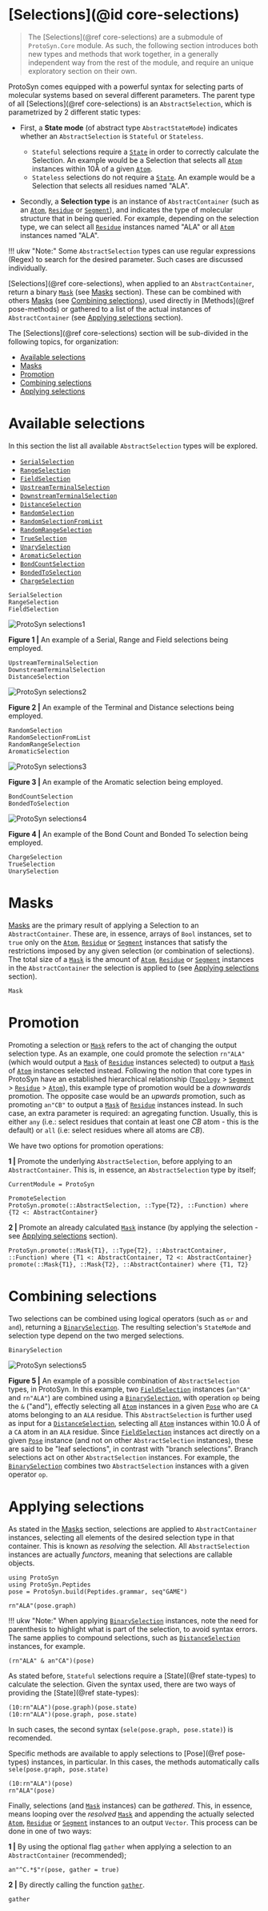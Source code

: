 # [Selections](@id core-selections)

> The [Selections](@ref core-selections) are a submodule of `ProtoSyn.Core` module. As such, the following section introduces both new types and methods that work together, in a generally independent way from the rest of the module, and require an unique exploratory section on their own.
 
ProtoSyn comes equipped with a powerful syntax for selecting parts of molecular systems based on several different parameters. The parent type of all [Selections](@ref core-selections) is an `AbstractSelection`, which is parametrized by 2 different static types:

* First, a **State mode** (of abstract type `AbstractStateMode`) indicates whether an `AbstractSelection` is `Stateful` or `Stateless`.
    * `Stateful` selections require a [`State`](@ref) in order to correctly calculate the Selection. An example would be a Selection that selects all [`Atom`](@ref) instances within 10Å of a given [`Atom`](@ref).
    * `Stateless` selections do not require a [`State`](@ref). An example would be a Selection that selects all residues named "ALA".

* Secondly, a **Selection type** is an instance of `AbstractContainer` (such as an [`Atom`](@ref), [`Residue`](@ref) or [`Segment`](@ref)), and indicates the type of molecular structure that in being queried. For example, depending on the selection type, we can select all [`Residue`](@ref) instances named "ALA" or all [`Atom`](@ref) instances named "ALA".

!!! ukw "Note:"
    Some `AbstractSelection` types can use regular expressions (Regex) to search for the desired parameter. Such cases are discussed individually.

[Selections](@ref core-selections), when applied to an `AbstractContainer`, return a binary [`Mask`](@ref) (see [Masks](@ref) section). These can be combined with others [Masks](@ref) (see [Combining selections](@ref)), used directly in [Methods](@ref pose-methods) or gathered to a list of the actual instances of `AbstractContainer` (see [Applying selections](@ref) section).

The [Selections](@ref core-selections) section will be sub-divided in the following topics, for organization:

+ [Available selections](@ref)
+ [Masks](@ref)
+ [Promotion](@ref)
+ [Combining selections](@ref)
+ [Applying selections](@ref)

# Available selections

In this section the list all available `AbstractSelection` types will be explored.

+ [`SerialSelection`](@ref)
+ [`RangeSelection`](@ref)
+ [`FieldSelection`](@ref)
+ [`UpstreamTerminalSelection`](@ref)
+ [`DownstreamTerminalSelection`](@ref)
+ [`DistanceSelection`](@ref)
+ [`RandomSelection`](@ref)
+ [`RandomSelectionFromList`](@ref)
+ [`RandomRangeSelection`](@ref)
+ [`TrueSelection`](@ref)
+ [`UnarySelection`](@ref)
+ [`AromaticSelection`](@ref)
+ [`BondCountSelection`](@ref)
+ [`BondedToSelection`](@ref)
+ [`ChargeSelection`](@ref)

```@docs
SerialSelection
RangeSelection
FieldSelection
```

![ProtoSyn selections1](../../../assets/ProtoSyn-select-1.png)

**Figure 1 |** An example of a Serial, Range and Field selections being employed.

```@docs
UpstreamTerminalSelection
DownstreamTerminalSelection
DistanceSelection
```

![ProtoSyn selections2](../../../assets/ProtoSyn-select-2.png)

**Figure 2 |** An example of the Terminal and Distance selections being employed.

```@docs
RandomSelection
RandomSelectionFromList
RandomRangeSelection
AromaticSelection
```

![ProtoSyn selections3](../../../assets/ProtoSyn-select-3.png)

**Figure 3 |** An example of the Aromatic selection being employed.

```@docs
BondCountSelection
BondedToSelection
```

![ProtoSyn selections4](../../../assets/ProtoSyn-select-4.png)

**Figure 4 |** An example of the Bond Count and Bonded To selection being employed.

```@docs
ChargeSelection
TrueSelection
UnarySelection
```


# Masks

[Masks](@ref) are the primary result of applying a Selection to an `AbstractContainer`. These are, in essence, arrays of `Bool` instances, set to `true` only on the [`Atom`](@ref), [`Residue`](@ref) or [`Segment`](@ref) instances that satisfy the restrictions imposed by any given selection (or combination of selections). The total size of a [`Mask`](@ref) is the amount of [`Atom`](@ref), [`Residue`](@ref) or [`Segment`](@ref) instances in the `AbstractContainer` the selection is applied to (see [Applying selections](@ref) section).

```@docs
Mask
```

# Promotion

Promoting a selection or [`Mask`](@ref) refers to the act of changing the output
selection type. As an example, one could promote the selection `rn"ALA"` (which would output a [`Mask`](@ref) of [`Residue`](@ref) instances selected) to output a [`Mask`](@ref) of [`Atom`](@ref) instances selected instead. Following the notion that core types in ProtoSyn have an established hierarchical relationship ([`Topology`](@ref) > [`Segment`](@ref) > [`Residue`](@ref) > [`Atom`](@ref)), this example type of promotion would be a _downwards_ promotion. The opposite case would be an _upwards_ promotion, such as promoting `an"CB"` to output a [`Mask`](@ref) of [`Residue`](@ref) instances instead. In such case, an extra parameter is required:
an agregating function. Usually, this is either `any` (i.e.: select residues that contain at least one _CB_ atom - this is the default) or `all` (i.e: select residues where all atoms are _CB_).

We have two options for promotion operations:

**1 |** Promote the underlying `AbstractSelection`, before applying to an `AbstractContainer`. This is, in essence, an `AbstractSelection` type by itself;

```@meta
CurrentModule = ProtoSyn
```

```@docs
PromoteSelection
ProtoSyn.promote(::AbstractSelection, ::Type{T2}, ::Function) where {T2 <: AbstractContainer}
```

**2 |** Promote an already calculated [`Mask`](@ref) instance (by applying the selection - see [Applying selections](@ref) section).

```@docs
ProtoSyn.promote(::Mask{T1}, ::Type{T2}, ::AbstractContainer, ::Function) where {T1 <: AbstractContainer, T2 <: AbstractContainer}
promote(::Mask{T1}, ::Mask{T2}, ::AbstractContainer) where {T1, T2}
```

# Combining selections

Two selections can be combined using logical operators (such as `or` and `and`), returning a [`BinarySelection`](@ref). The resulting selection's `StateMode` and selection type depend on the two merged selections.

```@docs
BinarySelection
```

![ProtoSyn selections5](../../../assets/ProtoSyn-select-5.png)

**Figure 5 |** An example of a possible combination of `AbstractSelection` types, in ProtoSyn. In this example, two [`FieldSelection`](@ref) instances (`an"CA"` and `rn"ALA"`) are combined using a [`BinarySelection`](@ref), with operation `op` being the `&` ("and"), effectly selecting all [`Atom`](@ref) instances in a given [`Pose`](@ref) who are `CA` atoms belonging to an `ALA` residue. This `AbstractSelection` is further used as input for a [`DistanceSelection`](@ref), selecting all [`Atom`](@ref) instances within 10.0 Å of a `CA` atom in an `ALA` residue. Since [`FieldSelection`](@ref) instances act directly on a given [`Pose`](@ref) instance (and not on other `AbstractSelection` instances), these are said to be "leaf selections", in contrast with "branch selections". Branch selections act on other `AbstractSelection` instances. For example, the [`BinarySelection`](@ref) combines two `AbstractSelection` instances with a given operator `op`. 

# Applying selections

As stated in the [Masks](@ref) section, selections are applied to `AbstractContainer` instances, selecting all elements of the desired selection type in that container. This is known as _resolving_ the selection. All `AbstractSelection` instances are actually _functors_, meaning that selections are callable objects.

```@setup selections
using ProtoSyn
using ProtoSyn.Peptides
pose = ProtoSyn.build(Peptides.grammar, seq"GAME")
```

```@repl selections
rn"ALA"(pose.graph)
```

!!! ukw "Note:"
    When applying [`BinarySelection`](@ref) instances, note the need for parenthesis to highlight what is part of the selection, to avoid syntax errors. The same applies to compound selections, such as [`DistanceSelection`](@ref) instances, for example.

```@repl selections
(rn"ALA" & an"CA")(pose)
```

As stated before, `Stateful` selections require a [State](@ref state-types) to calculate the selection. Given the syntax used, there are two ways of providing the [State](@ref state-types):

```@repl selections
(10:rn"ALA")(pose.graph)(pose.state)
(10:rn"ALA")(pose.graph, pose.state)
```

In such cases, the second syntax (`sele(pose.graph, pose.state)`) is recomended.

Specific methods are available to apply selections to [Pose](@ref pose-types) instances, in particular. In this cases, the methods automatically calls `sele(pose.graph, pose.state)`

```@repl selections
(10:rn"ALA")(pose)
rn"ALA"(pose)
```

Finally, selections (and [`Mask`](@ref) instances) can be _gathered_. This, in essence, means looping over the _resolved_ [`Mask`](@ref) and appending the actually selected [`Atom`](@ref), [`Residue`](@ref) or [`Segment`](@ref) instances to an output `Vector`. This process can be done in one of two ways:

**1 |** By using the optional flag `gather` when applying a selection to an `AbstractContainer` (recommended);

```@repl selections
an"^C.*$"r(pose, gather = true)
```

**2 |** By directly calling the function [`gather`](@ref).
```@docs
gather
```